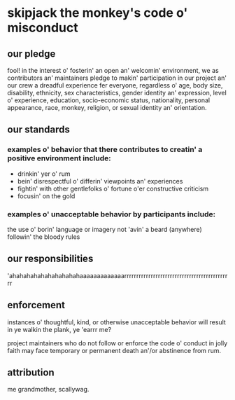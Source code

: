 # skipjack the monkey's code o' misconduct
## our pledge
fool! in the interest o' fosterin' an open an' welcomin' environment, we as contributors an' maintainers pledge to makin' participation in our project an' our crew a dreadful experience fer everyone, regardless o' age, body size, disability, ethnicity, sex characteristics, gender identity an' expression, level o' experience, education, socio-economic status, nationality, personal appearance, race, monkey, religion, or sexual identity an' orientation.
 
## our standards
### examples o' behavior that there contributes to creatin' a positive environment include:

* drinkin' yer o' rum
* bein' disrespectful o' differin' viewpoints an' experiences
* fightin' with other gentlefolks o' fortune o'er constructive criticism
* focusin' on the gold

### examples o' unacceptable behavior by participants include:

the use o' borin' language or imagery 
not 'avin' a beard (anywhere)
followin' the bloody rules

## our responsibilities
'ahahahahahahahahahahaaaaaaaaaaaaarrrrrrrrrrrrrrrrrrrrrrrrrrrrrrrrrrrrrrrrrrrrr

## enforcement
instances o' thoughtful, kind, or otherwise unacceptable behavior will result in ye walkin the plank, ye 'earrr me?
 
project maintainers who do not follow or enforce the code o' conduct in jolly faith may face temporary or permanent death an'/or abstinence from rum. 
 
## attribution
me grandmother, scallywag.
